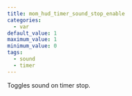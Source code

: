 ```yaml
---
title: mom_hud_timer_sound_stop_enable
categories:
  - var
default_value: 1
maximum_value: 1
minimum_value: 0
tags:
  - sound
  - timer
---
```


Toggles sound on timer stop.
